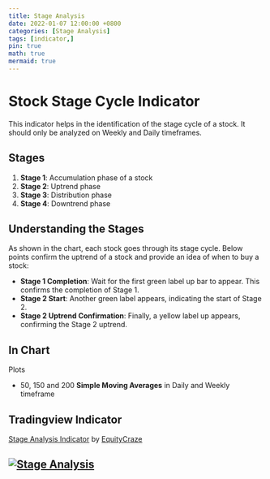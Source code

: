 ```yaml
---
title: Stage Analysis
date: 2022-01-07 12:00:00 +0800
categories: [Stage Analysis]
tags: [indicator,]
pin: true
math: true
mermaid: true
---
```


# Stock Stage Cycle Indicator

This indicator helps in the identification of the stage cycle of a stock. It should only be analyzed on Weekly and Daily timeframes.

## Stages

1. **Stage 1**: Accumulation phase of a stock
2. **Stage 2**: Uptrend phase
3. **Stage 3**: Distribution phase
4. **Stage 4**: Downtrend phase

## Understanding the Stages

As shown in the chart, each stock goes through its stage cycle. Below points confirm the uptrend of a stock and provide an idea of when to buy a stock:

- **Stage 1 Completion**: Wait for the first green label up bar to appear. This confirms the completion of Stage 1.
- **Stage 2 Start**: Another green label appears, indicating the start of Stage 2.
- **Stage 2 Uptrend Confirmation**: Finally, a yellow label up appears, confirming the Stage 2 uptrend.

## In Chart

Plots 

* 50, 150 and 200 <b>Simple Moving Averages</b> in Daily and Weekly timeframe

## Tradingview Indicator

<!-- TradingView Chart BEGIN -->
<script type="text/javascript" src="https://s3.tradingview.com/tv.js"></script>
<script type="text/javascript">
var tradingview_embed_options = {};
tradingview_embed_options.width = '790';
tradingview_embed_options.height = '475';
tradingview_embed_options.chart = 'tzQaOzmV';
new TradingView.chart(tradingview_embed_options);
</script>
<p><a href="https://in.tradingview.com/script/tzQaOzmV-Stage-Analysis/">Stage Analysis Indicator</a> by <a href="https://in.tradingview.com/u/EquityCraze/">EquityCraze</a></p>
<!-- TradingView Chart END -->

## [![Stage Analysis](https://img.shields.io/badge/Indicator-link-blue)](https://in.tradingview.com/script/tzQaOzmV-Stage-Analysis/)
